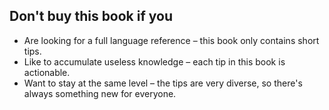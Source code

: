 ## Don't buy this book if you

 - Are looking for a full language reference – this book only contains short tips.
 - Like to accumulate useless knowledge – each tip in this book is actionable.
 - Want to stay at the same level – the tips are very diverse, so there's always something new for everyone.
